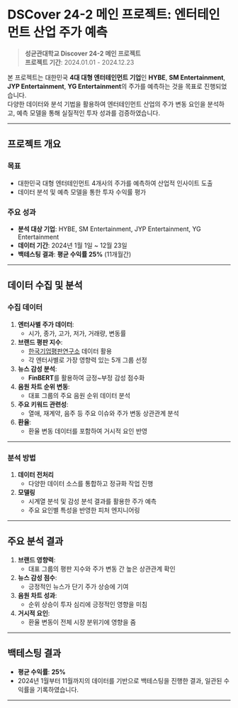 # DSCover 24-2 메인 프로젝트: 엔터테인먼트 산업 주가 예측

> **성균관대학교 Discover 24-2 메인 프로젝트**  
> **프로젝트 기간**: 2024.01.01 - 2024.12.23  

본 프로젝트는 대한민국 **4대 대형 엔터테인먼트 기업**인 **HYBE**, **SM Entertainment**, **JYP Entertainment**, **YG Entertainment**의 주가를 예측하는 것을 목표로 진행되었습니다.  
다양한 데이터와 분석 기법을 활용하여 엔터테인먼트 산업의 주가 변동 요인을 분석하고, 예측 모델을 통해 실질적인 투자 성과를 검증하였습니다.

---

## 프로젝트 개요

### 목표
- 대한민국 대형 엔터테인먼트 4개사의 주가를 예측하여 산업적 인사이트 도출
- 데이터 분석 및 예측 모델을 통한 투자 수익률 평가

### 주요 성과
- **분석 대상 기업**: HYBE, SM Entertainment, JYP Entertainment, YG Entertainment
- **데이터 기간**: 2024년 1월 1일 ~ 12월 23일
- **백테스팅 결과**: **평균 수익률 25%** (11개월간)

---

## 데이터 수집 및 분석

### 수집 데이터
1. **엔터사별 주가 데이터**:
   - 시가, 종가, 고가, 저가, 거래량, 변동률
2. **브랜드 평판 지수**:
   - [한국기업평판연구소](https://brikorea.com/) 데이터 활용
   - 각 엔터사별로 가장 영향력 있는 5개 그룹 선정
3. **뉴스 감성 분석**:
   - **FinBERT**를 활용하여 긍정~부정 감성 점수화
4. **음원 차트 순위 변동**:
   - 대표 그룹의 주요 음원 순위 데이터 분석
5. **주요 키워드 관련성**:
   - 열애, 재계약, 음주 등 주요 이슈와 주가 변동 상관관계 분석
6. **환율**:
   - 환율 변동 데이터를 포함하여 거시적 요인 반영

---

### 분석 방법

1. **데이터 전처리**
   - 다양한 데이터 소스를 통합하고 정규화 작업 진행
2. **모델링**
   - 시계열 분석 및 감성 분석 결과를 활용한 주가 예측
   - 주요 요인별 특성을 반영한 피처 엔지니어링

---

## 주요 분석 결과

1. **브랜드 영향력**:
   - 대표 그룹의 평판 지수와 주가 변동 간 높은 상관관계 확인
2. **뉴스 감성 점수**:
   - 긍정적인 뉴스가 단기 주가 상승에 기여
3. **음원 차트 성과**:
   - 순위 상승이 투자 심리에 긍정적인 영향을 미침
4. **거시적 요인**:
   - 환율 변동이 전체 시장 분위기에 영향을 줌

---

## 백테스팅 결과

- **평균 수익률**: **25%**  
- 2024년 1월부터 11월까지의 데이터를 기반으로 백테스팅을 진행한 결과, 일관된 수익률을 기록하였습니다.  

---

